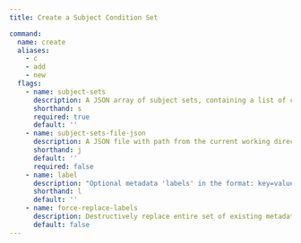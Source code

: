 ```yaml
---
title: Create a Subject Condition Set

command:
  name: create
  aliases:
    - c
    - add
    - new
  flags:
    - name: subject-sets
      description: A JSON array of subject sets, containing a list of condition groups, each with one or more conditions
      shorthand: s
      required: true
      default: ''
    - name: subject-sets-file-json
      description: A JSON file with path from the current working directory containing an array of subject sets
      shorthand: j
      default: ''
      required: false
    - name: label
      description: "Optional metadata 'labels' in the format: key=value"
      shorthand: l
      default: ''
    - name: force-replace-labels
      description: Destructively replace entire set of existing metadata 'labels' with any provided to this command
      default: false
---
```

